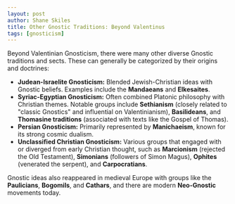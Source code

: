 ```yaml
---
layout: post
author: Shane Skiles
title: Other Gnostic Traditions: Beyond Valentinus
tags: [gnosticism]
---
```


Beyond Valentinian Gnosticism, there were many other diverse Gnostic traditions and sects. These can generally be categorized by their origins and doctrines:

*   **Judean-Israelite Gnosticism:** Blended Jewish-Christian ideas with Gnostic beliefs. Examples include the **Mandaeans** and **Elkesaites**.
*   **Syriac-Egyptian Gnosticism:** Often combined Platonic philosophy with Christian themes. Notable groups include **Sethianism** (closely related to "classic Gnostics" and influential on Valentinianism), **Basilideans**, and **Thomasine traditions** (associated with texts like the Gospel of Thomas).
*   **Persian Gnosticism:** Primarily represented by **Manichaeism**, known for its strong cosmic dualism.
*   **Unclassified Christian Gnosticism:** Various groups that engaged with or diverged from early Christian thought, such as **Marcionism** (rejected the Old Testament), **Simonians** (followers of Simon Magus), **Ophites** (venerated the serpent), and **Carpocratians**.

Gnostic ideas also reappeared in medieval Europe with groups like the **Paulicians**, **Bogomils**, and **Cathars**, and there are modern **Neo-Gnostic** movements today.
